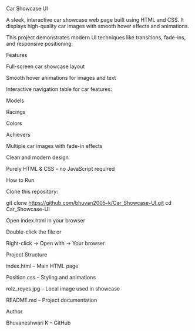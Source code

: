 Car Showcase UI

A sleek, interactive car showcase web page built using HTML and CSS.
It displays high-quality car images with smooth hover effects and animations.

This project demonstrates modern UI techniques like transitions, fade-ins, and responsive positioning.

Features

Full-screen car showcase layout

Smooth hover animations for images and text

Interactive navigation table for car features:

Models

Racings

Colors

Achievers

Multiple car images with fade-in effects

Clean and modern design

Purely HTML & CSS – no JavaScript required

How to Run

Clone this repository:

git clone https://github.com/bhuvan2005-k/Car_Showcase-UI.git
cd Car_Showcase-UI


Open index.html in your browser

Double-click the file or

Right-click → Open with → Your browser

Project Structure

index.html – Main HTML page

Position.css – Styling and animations

rolz_royes.jpg – Local image used in showcase

README.md – Project documentation

Author

Bhuvaneshwari K – GitHub
